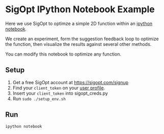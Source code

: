 # SigOpt IPython Notebook Example

Here we use SigOpt to optimze a simple 2D function within an [ipython notebook](http://ipython.org/notebook.html).

We create an experiment, form the suggestion feedback loop to optimize the function, then visualize the results against several other methods.

You can modify this notebook to optimize any function.

## Setup
1. Get a free SigOpt account at https://sigopt.com/signup
2. Find your `client_token` on your [user profile](https://sigopt.com/user/profile).
3. Insert your `client_token` into sigopt_creds.py
4. Run `sudo ./setup_env.sh`

## Run
```
ipython notebook
```
